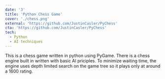 ```yaml
---
date: '3'
title: 'Python Chess Game'
cover: './chess.png'
external: 'https://github.com/JustinCasler/PyChess'
cta: 'https://github.com/JustinCasler/PyChess'
tech:
  - Python
  - AI techniques
---
```


This is a chess game written in python using PyGame. There is a chess engine built in written with basic AI priciples. To minimize waiting time, the engine uses depth limited search on the game tree so it plays only at around a 1600 rating.

